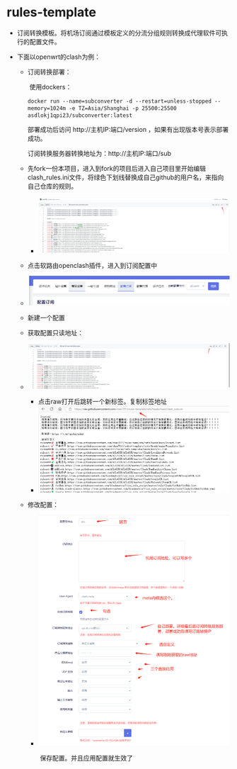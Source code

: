 # rules-template

- 订阅转换模板。将机场订阅通过模板定义的分流分组规则转换成代理软件可执行的配置文件。

- 下面以openwrt的clash为例：

  - 订阅转换部署：

    ​	使用dockers：

    ```
    docker run --name=subconverter -d --restart=unless-stopped --memory=1024m -e TZ=Asia/Shanghai -p 25500:25500 asdlokj1qpi23/subconverter:latest
    ```

       部署成功后访问 http://主机IP:端口/version   ，如果有出现版本号表示部署成功。

      订阅转换服务器转换地址为：http://主机IP:端口/sub 

  - 先fork一份本项目，进入到fork的项目后进入自己项目里开始编辑clash_rules.ini文件，将绿色下划线替换成自己github的用户名，来指向自己仓库的规则。

    - ![image-20250501151015476](image-20250501151015476.png)

  - 点击软路由openclash插件，进入到订阅配置中

  - ![image-20250501151206283](image-20250501151206283.png)

  - 新建一个配置

  - 获取配置只读地址：

  - ![image-20250501151625443](image-20250501151625443.png)

    - 点击raw打开后跳转一个新标签。复制标签地址
    - ![image-20250501151714402](image-20250501151714402.png)

  - 修改配置：

    - ![image-20250501152138844](image-20250501152138844.png)

      ​	保存配置。并且应用配置就生效了

    